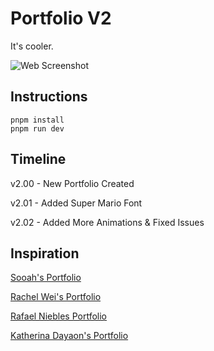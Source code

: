 # Portfolio V2

It's cooler.

![Web Screenshot](/images/website.jpg "Website Screenshot")

## Instructions

```
pnpm install
pnpm run dev
```

## Timeline

v2.00 - New Portfolio Created

v2.01 - Added Super Mario Font

v2.02 - Added More Animations & Fixed Issues

## Inspiration

[Sooah's Portfolio](https://www.sooahs-room-folio.com/)

[Rachel Wei's Portfolio](https://rachelqrwei.ca/)

[Rafael Niebles Portfolio](https://www.rnieb.dev/)

[Katherina Dayaon's Portfolio](https://katherinadayaon.me/)
